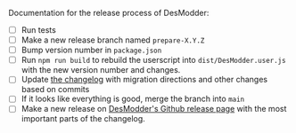Documentation for the release process of DesModder:

- [ ] Run tests
- [ ] Make a new release branch named `prepare-X.Y.Z`
- [ ] Bump version number in `package.json`
- [ ] Run `npm run build` to rebuild the userscript into `dist/DesModder.user.js` with the new version number and changes.
- [ ] Update [the changelog](https://github.com/jared-hughes/DesModder/blob/master/docs/CHANGELOG.md) with migration directions and other changes based on commits
- [ ] If it looks like everything is good, merge the branch into `main`
- [ ] Make a new release on [DesModder's Github release page](https://github.com/jared-hughes/DesModder/releases) with the most important parts of the changelog.
